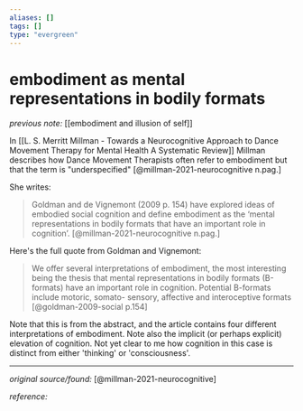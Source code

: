 ```yaml
---
aliases: []
tags: []
type: "evergreen"
---
```


# embodiment as mental representations in bodily formats

_previous note:_ [[embodiment and illusion of self]]

In [[L. S. Merritt Millman - Towards a Neurocognitive Approach to Dance Movement Therapy for Mental Health A Systematic Review]] Millman describes how Dance Movement Therapists often refer to embodiment but that the term is "underspecified" [@millman-2021-neurocognitive n.pag.]  

She writes: 

> Goldman and de Vignemont (2009  p. 154) have explored ideas of embodied social cognition and define embodiment as the ‘mental representations in bodily formats that have an important role in cognition’. [@millman-2021-neurocognitive n.pag.]

Here's the full quote from Goldman and Vignemont:

> We offer several interpretations of embodiment, the most interesting being the thesis that mental representations in bodily formats (B-formats) have an important role in cognition. Potential B-formats include motoric, somato- sensory, affective and interoceptive formats [@goldman-2009-social p.154]

Note that this is from the abstract, and the article contains four different interpretations of embodiment. Note also the implicit (or perhaps explicit) elevation of cognition. Not yet clear to me how cognition in this case is distinct from either 'thinking' or 'consciousness'.

---

_original source/found:_ [@millman-2021-neurocognitive]

_reference:_ 



